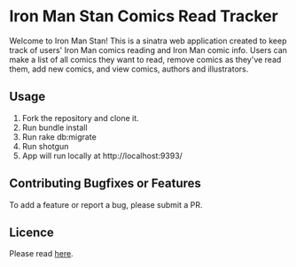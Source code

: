 # Iron Man Stan Comics Read Tracker
Welcome to Iron Man Stan! This is a sinatra web application created to keep track of users' Iron Man comics reading and Iron Man comic info.
Users can make a list of all comics they want to read, remove comics as they've read them, add new comics, and view comics, authors and illustrators.

## Usage
1. Fork the repository and clone it.
2. Run bundle install
3. Run rake db:migrate
4. Run shotgun
5. App will run locally at http://localhost:9393/

## Contributing Bugfixes or Features
To add a feature or report a bug, please submit a PR.

## Licence
Please read [here](https://opensource.org/licenses/MIT).
